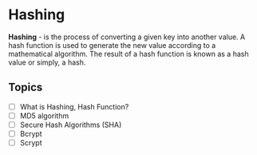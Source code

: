# Hashing

**Hashing** - is the process of converting a given key into another value. A hash function is used to generate the new value according to a mathematical algorithm. The result of a hash function is known as a hash value or simply, a hash.

## Topics

- [ ] What is Hashing, Hash Function?
- [ ] MD5 algorithm
- [ ] Secure Hash Algorithms (SHA)
- [ ] Bcrypt
- [ ] Scrypt
